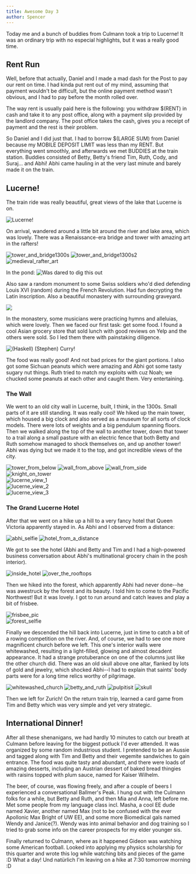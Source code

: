 ```yaml
---
title: Awesome Day 3
author: Spencer
---
```


Today me and a bunch of buddies from Culmann took a trip to Lucerne! It was an ordinary trip with no especial highlights, but it was a really good time.

## Rent Run

Well, before that actually, Daniel and I made a mad dash for the Post to pay our rent on time. I had kinda put rent out of my mind, assuming that payment wouldn't be difficult, but the online payment method wasn't obvious, and I had to pay before the month rolled over.

The way rent is usually paid here is the following: you withdraw $(RENT) in cash and take it to any post office, along with a payment slip provided by the landlord company. The post office takes the cash, gives you a receipt of payment and the rest is their problem.

So Daniel and I did just that. I had to borrow $(LARGE SUM) from Daniel because my MOBILE DEPOSIT LIMIT was less than my RENT. But everything went smoothly, and afterwards we met BUDDIES at the train station. Buddies consisted of Betty, Betty's friend Tim, Ruth, Cody, and Suraj... and Abhi! Abhi came hauling in at the very last minute and barely made it on the train.

## Lucerne!

The train ride was really beautiful, great views of the lake that Lucerne is on.

![Lucerne!](../images/into_lucerne.jpg)

On arrival, wandered around a little bit around the river and lake area, which was lovely. There was a Renaissance-era bridge and tower with amazing art in the rafters!

![tower_and_bridge1300s](../images/tower_and_bridge1300s.jpg)
![tower_and_bridge1300s2](../images/tower_and_bridge1300s2.jpg)
![medieval_rafter_art](../images/medieval_rafter_art.jpg)

In the pond:
![Was dared to dig this out](../images/submerged_bike.jpg)

Also saw a random monument to some Swiss soldiers who'd died defending Louis XVI (random) during the French Revolution. Had fun decrypting the Latin inscription. Also a beautiful monastery with surrounding graveyard.

![](../images/monastery_l.jpg)

In the monastery, some musicians were practicing hymns and alleluias, which were lovely. Then we faced our first task: get some food. I found a cool Asian grocery store that sold lunch with good reviews on Yelp and the others were sold. So I led them there with painstaking diligence.

![(Haskell) (Stephen) Curry!](../images/shanghai_lunch.jpg)

The food was really good! And not bad prices for the giant portions. I also got some Sichuan peanuts which were amazing and Abhi got some tasty sugary nut things. Ruth tried to match my exploits with cuz Noah; we chucked some peanuts at each other and caught them. Very entertaining.

### The Wall

We went to an old city wall in Lucerne, built, I think, in the 1300s. Small parts of it are still standing. It was really cool! We hiked up the main tower, which housed a big clock and also served as a museum for all sorts of clock models. There were lots of weights and a big pendulum spanning floors. Then we walked along the top of the wall to another tower, down that tower to a trail along a small pasture with an electric fence that both Betty and Ruth somehow managed to shock themselves on, and up another tower! Abhi was dying but we made it to the top, and got incredible views of the city.

![tower_from_below](../images/tower_from_below.jpg)
![wall_from_above](../images/wall_from_above.jpg)
![wall_from_side](../images/wall_from_side.jpg)
![knight_on_tower](../images/knight_on_tower.jpg)  
![lucerne_view_1](../images/lucerne_view_1.jpg)  
![lucerne_view_2](../images/lucerne_view_2.jpg)  
![lucerne_view_3](../images/lucerne_view_3.jpg)

### The Grand Lucerne Hotel

After that we went on a hike up a hill to a very fancy hotel that Queen Victoria apparently stayed in. As Abhi and I observed from a distance:


![abhi_selfie](../images/abhi_selfie.jpg)
![hotel_from_a_distance](../images/hotel_from_a_distance.jpg)

We got to see the hotel (Abhi and Betty and Tim and I had a high-powered business conversation about Abhi's multinational grocery chain in the posh interior).

![inside_hotel](../images/inside_hotel.jpg)
![over_the_rooftops](../images/over_the_rooftops.jpg)

Then we hiked into the forest, which apparently Abhi had never done--he was awestruck by the forest and its beauty. I told him to come to the Pacific Northwest! But it was lovely. I got to run around and catch leaves and play a bit of frisbee.

![frisbee_pic](../images/frisbee_pic.jpg)  
![forest_selfie](../images/forest_selfie.jpg)

Finally we descended the hill back into Lucerne, just in time to catch a bit of a rowing competition on the river. And, of course, we had to see one more magnificent church before we left. This one's interior walls were whitewashed, resulting in a light-filled, glowing and almost decadent appearance. It had a strange protuberance on one of the columns just like the other church did. There was an old skull above one altar, flanked by lots of gold and jewelry, which shocked Abhi--I had to explain that saints' body parts were for a long time relics worthy of pilgrimage.

![whitewashed_church](../images/whitewashed_church.jpg)
![betty_and_ruth](../images/betty_and_ruth.jpg)
![pulpitisit](../images/pulpitisit.jpg)
![skull](../images/skull.jpg)

Then we left for Zurich! On the return train trip, learned a card game from Tim and Betty which was very simple and yet very strategic.

## International Dinner!

After all these shenanigans, we had hardly 10 minutes to catch our breath at Culmann before leaving for the biggest potluck I'd ever attended. It was organized by some random industrious student. I pretended to be an Aussie and tagged along with Tim and Betty and their vegemite sandwiches to gain entrance. The food was quite tasty and abundant, and there were loads of amazing desserts, including an Austrian dessert of baked bread thingies with raisins topped with plum sauce, named for Kaiser Wilhelm.

The beer, of course, was flowing freely, and after a couple of beers I experienced a conversational Ballmer's Peak. I hung out with the Culmann folks for a while, but Betty and Ruth, and then Mia and Anna, left before me. Met some people from my language class incl. Masha, a cool EE dude named Xavier, another named Max (not to be confused with the ever Apollonic Max Bright of UW EE), and some more Biomedical gals named Wendy and Janice(?). Wendy was into animal behavior and dog training so I tried to grab some info on the career prospects for my elder younger sis.

Finally returned to Culmann, where as it happened Gideon was watching some American football. Looked into applying my physics scholarship for this quarter and wrote this log while watching bits and pieces of the game :D What a day! Und natürlich I'm leaving on a hike at 7:30 tomorrow morning :D



